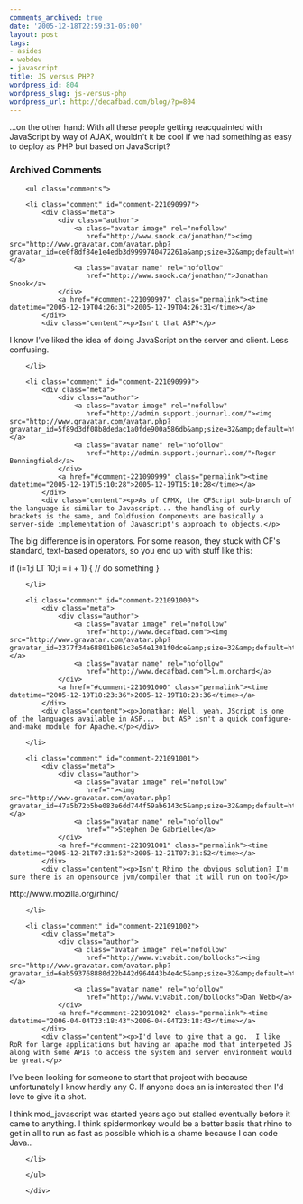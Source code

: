 ```yaml
---
comments_archived: true
date: '2005-12-18T22:59:31-05:00'
layout: post
tags:
- asides
- webdev
- javascript
title: JS versus PHP?
wordpress_id: 804
wordpress_slug: js-versus-php
wordpress_url: http://decafbad.com/blog/?p=804
---
```

...on the other hand:  With all these people getting reacquainted with JavaScript by way of AJAX, wouldn't it be cool if we had something as easy to deploy as PHP but based on JavaScript?

<!-- tags: javascript webdev php -->

<div id="comments" class="comments archived-comments">
            <h3>Archived Comments</h3>
            
        <ul class="comments">
            
        <li class="comment" id="comment-221090997">
            <div class="meta">
                <div class="author">
                    <a class="avatar image" rel="nofollow" 
                       href="http://www.snook.ca/jonathan/"><img src="http://www.gravatar.com/avatar.php?gravatar_id=ce0f8df84e1e4edb3d9999740472261a&amp;size=32&amp;default=http://mediacdn.disqus.com/1320279820/images/noavatar32.png"/></a>
                    <a class="avatar name" rel="nofollow" 
                       href="http://www.snook.ca/jonathan/">Jonathan Snook</a>
                </div>
                <a href="#comment-221090997" class="permalink"><time datetime="2005-12-19T04:26:31">2005-12-19T04:26:31</time></a>
            </div>
            <div class="content"><p>Isn't that ASP?</p>

<p>I know I've liked the idea of doing JavaScript on the server and client. Less confusing.</p></div>
            
        </li>
    
        <li class="comment" id="comment-221090999">
            <div class="meta">
                <div class="author">
                    <a class="avatar image" rel="nofollow" 
                       href="http://admin.support.journurl.com/"><img src="http://www.gravatar.com/avatar.php?gravatar_id=5f89d3df08b8dedac1a0fde900a586db&amp;size=32&amp;default=http://mediacdn.disqus.com/1320279820/images/noavatar32.png"/></a>
                    <a class="avatar name" rel="nofollow" 
                       href="http://admin.support.journurl.com/">Roger Benningfield</a>
                </div>
                <a href="#comment-221090999" class="permalink"><time datetime="2005-12-19T15:10:28">2005-12-19T15:10:28</time></a>
            </div>
            <div class="content"><p>As of CFMX, the CFScript sub-branch of the language is similar to Javascript... the handling of curly brackets is the same, and Coldfusion Components are basically a server-side implementation of Javascript's approach to objects.</p>

<p>The big difference is in operators. For some reason, they stuck with CF's standard, text-based operators, so you end up with stuff like this:</p>

<p>if (i=1;i LT 10;i = i + 1) {
// do something
}</p></div>
            
        </li>
    
        <li class="comment" id="comment-221091000">
            <div class="meta">
                <div class="author">
                    <a class="avatar image" rel="nofollow" 
                       href="http://www.decafbad.com"><img src="http://www.gravatar.com/avatar.php?gravatar_id=2377f34a68801b861c3e54e1301f0dce&amp;size=32&amp;default=http://mediacdn.disqus.com/1320279820/images/noavatar32.png"/></a>
                    <a class="avatar name" rel="nofollow" 
                       href="http://www.decafbad.com">l.m.orchard</a>
                </div>
                <a href="#comment-221091000" class="permalink"><time datetime="2005-12-19T18:23:36">2005-12-19T18:23:36</time></a>
            </div>
            <div class="content"><p>Jonathan: Well, yeah, JScript is one of the languages available in ASP...  but ASP isn't a quick configure-and-make module for Apache.</p></div>
            
        </li>
    
        <li class="comment" id="comment-221091001">
            <div class="meta">
                <div class="author">
                    <a class="avatar image" rel="nofollow" 
                       href=""><img src="http://www.gravatar.com/avatar.php?gravatar_id=47a5b72b5be083e6dd744f59ab6143c5&amp;size=32&amp;default=http://mediacdn.disqus.com/1320279820/images/noavatar32.png"/></a>
                    <a class="avatar name" rel="nofollow" 
                       href="">Stephen De Gabrielle</a>
                </div>
                <a href="#comment-221091001" class="permalink"><time datetime="2005-12-21T07:31:52">2005-12-21T07:31:52</time></a>
            </div>
            <div class="content"><p>Isn't Rhino the obvious solution? I'm sure there is an opensource jvm/compiler that it will run on too?</p>

<p>http://www.mozilla.org/rhino/</p></div>
            
        </li>
    
        <li class="comment" id="comment-221091002">
            <div class="meta">
                <div class="author">
                    <a class="avatar image" rel="nofollow" 
                       href="http://www.vivabit.com/bollocks"><img src="http://www.gravatar.com/avatar.php?gravatar_id=6ab593768880d22b442d964443b4e4c5&amp;size=32&amp;default=http://mediacdn.disqus.com/1320279820/images/noavatar32.png"/></a>
                    <a class="avatar name" rel="nofollow" 
                       href="http://www.vivabit.com/bollocks">Dan Webb</a>
                </div>
                <a href="#comment-221091002" class="permalink"><time datetime="2006-04-04T23:18:43">2006-04-04T23:18:43</time></a>
            </div>
            <div class="content"><p>I'd love to give that a go.  I like RoR for large applications but having an apache mod that interpeted JS along with some APIs to access the system and server environment would be great.</p>

<p>I've been looking for someone to start that project with because unfortunately I know hardly any C.  If anyone does an is interested then I'd love to give it a shot.  </p>

<p>I think mod_javascript was started years ago but stalled eventually before it came to anything.  I think spidermonkey would be a better basis that rhino to get in all to run as fast as possible which is a shame because I can code Java..</p></div>
            
        </li>
    
        </ul>
    
        </div>
    